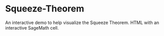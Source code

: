 # Squeeze-Theorem
An interactive demo to help visualize the Squeeze Theorem. HTML with an interactive SageMath cell.
